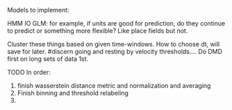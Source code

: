 Models to implement:

HMM IO GLM: for example, if units are good for prediction, do they continue to predict or something more flexible?
Like place fields but not.



Cluster these things based on given time-windows.  How to choose dt, will save for later.
#discern going and resting by velocity thresholds....
Do DMD first on long sets of data 1st.


TODO In order:
1. finish wasserstein distance metric and normalization and averaging
2. Finish binning and threshold relabeling
3.  